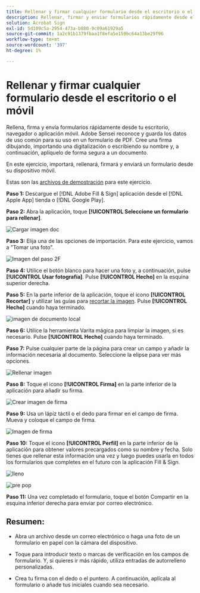 ```yaml
---
title: Rellenar y firmar cualquier formulario desde el escritorio o el móvil
description: Rellenar, firmar y enviar formularios rápidamente desde el escritorio, navegador o aplicación móvil
solution: Acrobat Sign
exl-id: 5d109c5a-2954-473a-b880-9c09a61929a5
source-git-commit: 1a2c91b1379fbaa1f8efa5e159bc64a13be29f96
workflow-type: tm+mt
source-wordcount: '397'
ht-degree: 1%

---
```


# Rellenar y firmar cualquier formulario desde el escritorio o el móvil

Rellena, firma y envía formularios rápidamente desde tu escritorio, navegador o aplicación móvil. Adobe Sensei reconoce y guarda los datos de uso común para su uso en un formulario de PDF. Cree una firma dibujando, importando una digitalización o escribiendo su nombre y, a continuación, aplíquelo de forma segura a un documento.

En este ejercicio, importará, rellenará, firmará y enviará un formulario desde su dispositivo móvil.

Estas son las [archivos de demostración](assets/03_FillSignScan.zip) para este ejercicio.

**Paso 1:** Descargue el [!DNL Adobe Fill & Sign] aplicación desde el [!DNL Apple App] tienda o [!DNL Google Play].

**Paso 2:** Abra la aplicación, toque **[!UICONTROL Seleccione un formulario para rellenar]**.

![Cargar imagen doc](assets/mobilescan.jpg)

**Paso 3:** Elija una de las opciones de importación. Para este ejercicio, vamos a &quot;Tomar una foto&quot;.

![Imagen del paso 2F](assets/Step2F.jpg)

**Paso 4:** Utilice el botón blanco para hacer una foto y, a continuación, pulse **[!UICONTROL Usar fotografía]**. Pulse **[!UICONTROL Hecho]** en la esquina superior derecha.

**Paso 5:** En la parte inferior de la aplicación, toque el icono **[!UICONTROL Recortar]** y utilizar las guías para [recortar la imagen](https://www.adobe.com/es/acrobat/online/crop-pdf.html). Pulse **[!UICONTROL Hecho]** cuando haya terminado.

![imagen de documento local](assets/localdoc.jpg)

**Paso 6:** Utilice la herramienta Varita mágica para limpiar la imagen, si es necesario. Pulse **[!UICONTROL Hecho]** cuando haya terminado.

**Paso 7:** Pulse cualquier parte de la página para crear un campo y añadir la información necesaria al documento. Seleccione la elipse para ver más opciones.

![Rellenar imagen](assets/fill.jpg)


**Paso 8:** Toque el icono **[!UICONTROL Firma]** en la parte inferior de la aplicación para añadir su firma.

![Crear imagen de firma](assets/createsign.jpg)

**Paso 9:** Usa un lápiz táctil o el dedo para firmar en el campo de firma. Mueva y coloque el campo de firma.

![Imagen de firma](assets/sign.jpg)

**Paso 10:** Toque el icono **[!UICONTROL Perfil]** en la parte inferior de la aplicación para obtener valores precargados como su nombre y fecha. Solo tienes que rellenar esta información una vez y luego puedes usarla en todos los formularios que completes en el futuro con la aplicación Fill &amp; Sign.

![lleno](assets/filled.jpg)

![pre pop](assets/prepop.jpg)

**Paso 11:** Una vez completado el formulario, toque el botón Compartir en la esquina inferior derecha para enviar por correo electrónico.

## Resumen:

* Abra un archivo desde un correo electrónico o haga una foto de un formulario en papel con la cámara del dispositivo.

* Toque para introducir texto o marcas de verificación en los campos de formulario. Y, si quieres ir más rápido, utiliza entradas de autorrelleno personalizadas.

* Crea tu firma con el dedo o el puntero. A continuación, aplícala al formulario o añade tus iniciales cuando sea necesario.
